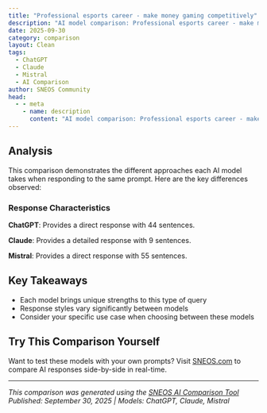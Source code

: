 ```yaml
---
title: "Professional esports career - make money gaming competitively"
description: "AI model comparison: Professional esports career - make money gaming competitively..."
date: 2025-09-30
category: comparison
layout: Clean
tags:
  - ChatGPT
  - Claude
  - Mistral
  - AI Comparison
author: SNEOS Community
head:
  - - meta
    - name: description
      content: "AI model comparison: Professional esports career - make money gaming competitively..."
---
```


<ChatComparison
  title="Professional esports career - make money gaming competitively"
  prompt="Professional esports career - make money gaming competitively"
  :responses='{
    "ChatGPT": "Pursuing a professional esports career and making money gaming competitively requires dedication, skill development, and strategic planning. Here\u0027s a step-by-step guide to help you get started and succeed:\n\n### 1. Choose Your Game\n- Pick a game you are passionate about and that has a thriving competitive scene (e.g., League of Legends, Dota 2, Counter-Strike: Global Offensive, Valorant, Fortnite, Call of Duty).\n- Research the popularity, prize pools, and career opportunities in that game.\n\n### 2. Develop Your Skills\n- Practice consistently and focus on improving your mechanics, game sense, and teamwork.\n- Watch tutorials, professional matches, and analyze gameplay to learn strategies.\n- Play with and against better players to challenge yourself.\n\n### 3. Build a Gaming Setup\n- Invest in a good gaming PC or console, peripherals (keyboard, mouse, headset), and a stable internet connection.\n- Ensure your setup helps minimize lag and maximizes comfort.\n\n### 4. Join the Community\n- Engage with the gaming community via forums, Discord servers, and social media.\n- Network with other players, coaches, and organizers to find opportunities.\n\n### 5. Compete in Online Tournaments\n- Start by entering small online tournaments or leagues to gain experience.\n- Use platforms like Battlefy, Toornament, or FACEIT to find competitions.\n- Track your progress and refine your play style.\n\n### 6. Join or Form a Team\n- Competitive games often require teamwork; find or create a team of skilled players.\n- Participate in team practices, scrims, and team-based tournaments.\n- Communication and cooperation are key.\n\n### 7. Stream and Create Content\n- Build a personal brand by streaming on Twitch, YouTube, or Facebook Gaming.\n- Create educational or entertaining content related to your game.\n- Growing an audience can lead to sponsorships and additional income.\n\n### 8. Attend Offline Events\n- Compete in LAN events and major tournaments for visibility.\n- Network with industry professionals and sponsors.\n\n### 9. Seek Sponsorships and Contracts\n- As you gain recognition, approach brands and organizations for sponsorships.\n- Consider joining professional esports organizations that offer salaries and support.\n\n### 10. Stay Physically and Mentally Healthy\n- Maintain a balanced lifestyle with exercise, proper nutrition, and rest.\n- Mental resilience is crucial for handling competition pressure.\n\n### Summary\n- **Skill Up**: Master your game.\n- **Compete Regularly**: Build a track record.\n- **Network**: Connect with the community.\n- **Build a Brand**: Stream and create content.\n- **Stay Dedicated**: Consistency and professionalism.\n\nMaking money in esports can come from prize winnings, salary from teams, sponsorship deals, streaming revenue, and coaching. It requires persistence, but with the right approach, you can turn your passion for gaming into a professional career.",
    "Claude": "# Professional Esports Career Guide\n\n## Current Market Overview\n- **Global revenue**: $1.4\u002B billion industry\n- **Audience**: 500\u002B million viewers worldwide\n- **Growth**: 10-15% annually\n- **Prize pools**: Some tournaments offer $1M\u002B (Dota 2\u0027s TI: $40M\u002B)\n\n## Popular Competitive Games by Genre\n\n### **FPS (First-Person Shooters)**\n- Counter-Strike 2, Valorant, Overwatch 2\n- **Earnings potential**: $50K-500K\u002B annually for top players\n\n### **MOBAs (Multiplayer Online Battle Arenas)**\n- League of Legends, Dota 2\n- **Earnings potential**: $100K-1M\u002B annually for elite players\n\n### **Battle Royales**\n- Fortnite, PUBG, Apex Legends\n- **Earnings potential**: $25K-300K\u002B annually\n\n### **Fighting Games**\n- Street Fighter, Tekken, Super Smash Bros.\n- **Earnings potential**: $10K-100K\u002B annually\n\n### **Sports Simulations**\n- FIFA, NBA 2K, Rocket League\n- **Earnings potential**: $20K-200K\u002B annually\n\n## Path to Professional Gaming\n\n### **Step 1: Choose Your Game**\n- Pick 1-2 games maximum\n- Consider longevity and tournament support\n- Match your natural skills/interests\n\n### **Step 2: Skill Development**\n- **Practice**: 8-12 hours daily (seriously)\n- **Analyze**: Study pro gameplay and your own replays\n- **Physical health**: Exercise, proper nutrition, sleep\n- **Mental health**: Stress management, resilience\n\n### **Step 3: Build Your Reputation**\n- Climb ranked ladders\n- Stream on Twitch/YouTube\n- Participate in amateur tournaments\n- Network with other players\n\n### **Step 4: Join the Competitive Scene**\n- **Local tournaments**: Build experience\n- **Online competitions**: Gain visibility\n- **Team tryouts**: Most games require team play\n- **Sponsorship**: Build personal brand\n\n## Revenue Streams\n\n### **Primary Income**\n- Tournament winnings\n- Team salaries ($2K-50K\u002B monthly)\n- Sponsorship deals\n\n### **Secondary Income**\n- Streaming (Twitch/YouTube)\n- Content creation\n- Coaching ($20-100\u002B per hour)\n- Product endorsements\n\n## Realistic Expectations\n\n### **Success Tiers**\n- **Tier 1 (Top 0.1%)**: $200K-1M\u002B annually\n- **Tier 2 (Top 1%)**: $50K-200K annually\n- **Tier 3 (Top 5%)**: $20K-50K annually\n- **Amateur**: $0-20K annually\n\n### **Timeline**\n- **Minimum**: 2-3 years of dedicated practice\n- **Professional level**: 3-5\u002B years\n- **Peak performance**: Usually ages 16-26\n\n## Challenges \u0026 Considerations\n\n### **Downsides**\n- Extremely competitive (99%\u002B don\u0027t make it)\n- Short career span (typically 5-10 years)\n- Irregular income\n- High stress and burnout rates\n- Limited transferable skills\n\n### **Physical/Mental Demands**\n- Repetitive strain injuries\n- Eye strain\n- Social isolation\n- Performance anxiety\n- Lifestyle sacrifices\n\n## Alternative Esports Careers\n\n### **Industry Roles**\n- **Coaching**: $30K-100K\u002B annually\n- **Analyst/Commentator**: $25K-75K\u002B annually\n- **Tournament organizer**: $35K-80K annually\n- **Team manager**: $40K-90K annually\n- **Content creator**: Highly variable\n\n### **Adjacent Opportunities**\n- Game development\n- Marketing/PR for gaming companies\n- Streaming technology\n- Sports psychology for gamers\n\n## Getting Started Checklist\n\n### **Equipment**\n- High-end gaming PC ($1500-3000\u002B)\n- Professional gaming peripherals\n- Reliable high-speed internet\n- Streaming setup (if content creating)\n\n### **Action Steps**\n1. Choose your game and commit fully\n2. Set up practice schedule (treat it like a job)\n3. Join community Discord servers\n4. Start streaming/creating content\n5. Enter amateur tournaments\n6. Connect with local gaming communities\n\n## Financial Planning\n\n### **Investment",
    "Mistral": "Building a professional esports career and making money through competitive gaming involves dedication, skill, and strategic planning. Here are some steps to help you get started:\n\n### 1. **Choose Your Game**\n   - **Identify Your Strengths:** Determine which games you are particularly skilled at and enjoy playing. Popular esports titles include \u0022League of Legends,\u0022 \u0022Dota 2,\u0022 \u0022Counter-Strike: Global Offensive,\u0022 \u0022Fortnite,\u0022 and \u0022Overwatch.\u0022\n   - **Research the Market:** Understand the competitive landscape of the game you choose. Look at the popularity, prize pools, and opportunities for growth.\n\n### 2. **Develop Your Skills**\n   - **Practice Regularly:** Consistent practice is key. Spend time mastering the mechanics, strategies, and tactics of your chosen game.\n   - **Watch and Learn:** Study professional players and teams. Watch their gameplay, analyze their strategies, and learn from their mistakes.\n   - **Join a Community:** Engage with the gaming community through forums, Discord servers, and social media. This can provide valuable insights and networking opportunities.\n\n### 3. **Compete in Tournaments**\n   - **Start Local:** Begin by competing in local tournaments and online competitions. This will help you gain experience and build a reputation.\n   - **Climb the Ranks:** As you improve, aim for larger, more prestigious tournaments. These often have bigger prize pools and more exposure.\n   - **Join a Team:** Consider joining or forming a team. Teamwork is crucial in many esports titles, and being part of a team can enhance your skills and opportunities.\n\n### 4. **Build Your Brand**\n   - **Create Content:** Start a YouTube channel, Twitch stream, or social media accounts to share your gameplay, tips, and experiences. Building a following can attract sponsors and fans.\n   - **Engage with Your Audience:** Interact with your followers regularly. Respond to comments, host Q\u0026A sessions, and create a community around your brand.\n   - **Professionalism:** Maintain a professional demeanor both online and offline. Your reputation can significantly impact your career opportunities.\n\n### 5. **Seek Sponsorships and Endorsements**\n   - **Approach Sponsors:** Once you have a following and some competitive success, reach out to potential sponsors. Prepare a media kit that showcases your achievements, audience demographics, and engagement rates.\n   - **Negotiate Deals:** Be prepared to negotiate terms and conditions for sponsorships. Understand the value you bring to the table and what you expect in return.\n\n### 6. **Join an Esports Organization**\n   - **Apply to Teams:** Many professional esports organizations have open tryouts or scouting programs. Apply to these and showcase your skills.\n   - **Network:** Attend gaming conventions, tournaments, and industry events to network with team managers, coaches, and other professionals.\n\n### 7. **Stay Updated**\n   - **Keep Learning:** The esports industry is constantly evolving. Stay updated with the latest trends, game updates, and competitive strategies.\n   - **Adapt:** Be flexible and willing to adapt to changes in the game or the industry. This can include switching games or roles within a team.\n\n### 8. **Maintain a Healthy Lifestyle**\n   - **Physical Health:** Regular exercise, a balanced diet, and adequate sleep are crucial for maintaining peak performance.\n   - **Mental Health:** Esports can be mentally demanding. Practice stress management techniques and seek support if needed.\n\n### 9. **Legal and Financial Management**\n   - **Contracts:** Understand the terms of any contracts you sign, whether they are with teams, sponsors, or tournament organizers.\n   - **Financial Planning:** Manage your earnings wisely. Consider hiring a financial advisor to help with budgeting, investments, and tax planning.\n\n### 10. **Long-Term Planning**\n   - **Career Longevity:** Think about your long-term goals. Esports careers can be short, so consider how you can transition into other roles within the industry, such as coaching, casting, or management.\n   - **Education:** Continue your education or develop other skills that can be useful after your competitive career.\n\nBuilding a professional esports career requires a combination of skill, dedication, and strategic planning. With the right approach, you can turn your passion for gaming into a lucrative career."
  }'
  published-date="16:13"
/>

## Analysis

This comparison demonstrates the different approaches each AI model takes when responding to the same prompt. Here are the key differences observed:

### Response Characteristics

**ChatGPT**: Provides a direct response with 44 sentences. 

**Claude**: Provides a detailed response with 9 sentences. 

**Mistral**: Provides a direct response with 55 sentences. 

## Key Takeaways

- Each model brings unique strengths to this type of query
- Response styles vary significantly between models
- Consider your specific use case when choosing between these models

## Try This Comparison Yourself

Want to test these models with your own prompts? Visit [SNEOS.com](https://sneos.com) to compare AI responses side-by-side in real-time.

---

*This comparison was generated using the [SNEOS AI Comparison Tool](https://sneos.com)*
*Published: September 30, 2025 | Models: ChatGPT, Claude, Mistral*

